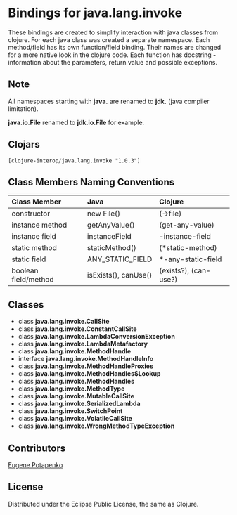 # Bindings for java.lang.invoke

These bindings are created to simplify interaction with java classes from clojure.
For each java class was created a separate namespace.
Each method/field has its own function/field binding.
Their names are changed for a more native look in the clojure code. Each function has docstring - information about the parameters, return value and possible exceptions.

## Note

All namespaces starting with **java.** are renamed to **jdk.** (java compiler limitation). 

**java.io.File** renamed to **jdk.io.File** for example. 




## Clojars

```
[clojure-interop/java.lang.invoke "1.0.3"]
```

## Class Members Naming Conventions

| Class Member | Java | Clojure |
|:--|:--|:--|
| constructor | new File() | (->file) |
| instance method | getAnyValue() | (get-any-value) |
| instance field | instanceField | -instance-field |
| static method | staticMethod() | (*static-method) |
| static field | ANY_STATIC_FIELD | *-any-static-field |
| boolean field/method | isExists(), canUse() | (exists?), (can-use?) |

## Classes

- class **java.lang.invoke.CallSite**
- class **java.lang.invoke.ConstantCallSite**
- class **java.lang.invoke.LambdaConversionException**
- class **java.lang.invoke.LambdaMetafactory**
- class **java.lang.invoke.MethodHandle**
- interface **java.lang.invoke.MethodHandleInfo**
- class **java.lang.invoke.MethodHandleProxies**
- class **java.lang.invoke.MethodHandles$Lookup**
- class **java.lang.invoke.MethodHandles**
- class **java.lang.invoke.MethodType**
- class **java.lang.invoke.MutableCallSite**
- class **java.lang.invoke.SerializedLambda**
- class **java.lang.invoke.SwitchPoint**
- class **java.lang.invoke.VolatileCallSite**
- class **java.lang.invoke.WrongMethodTypeException**

## Contributors

[Eugene Potapenko](https://github.com/potapenko/)

## License

Distributed under the Eclipse Public License, the same as Clojure.
